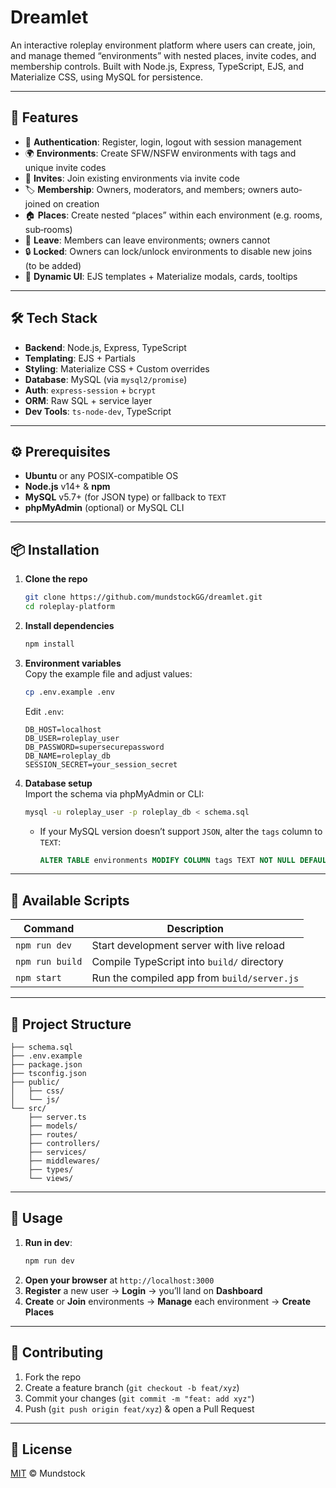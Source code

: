 # Dreamlet

An interactive roleplay environment platform where users can create, join, and manage themed “environments” with nested places, invite codes, and membership controls. Built with Node.js, Express, TypeScript, EJS, and Materialize CSS, using MySQL for persistence.

---

## 🚀 Features

- 🔐 **Authentication**: Register, login, logout with session management
- 🌍 **Environments**: Create SFW/NSFW environments with tags and unique invite codes
- 🔗 **Invites**: Join existing environments via invite code
- 🏷️ **Membership**: Owners, moderators, and members; owners auto‐joined on creation
- 🏠 **Places**: Create nested “places” within each environment (e.g. rooms, sub‐rooms)
- 🚪 **Leave**: Members can leave environments; owners cannot
- 🔒 **Locked**: Owners can lock/unlock environments to disable new joins (to be added)
- 🔄 **Dynamic UI**: EJS templates + Materialize modals, cards, tooltips

---

## 🛠️ Tech Stack

- **Backend**: Node.js, Express, TypeScript  
- **Templating**: EJS + Partials  
- **Styling**: Materialize CSS + Custom overrides  
- **Database**: MySQL (via `mysql2/promise`)  
- **Auth**: `express-session` + `bcrypt`  
- **ORM**: Raw SQL + service layer  
- **Dev Tools**: `ts-node-dev`, TypeScript

---

## ⚙️ Prerequisites

- **Ubuntu** or any POSIX-compatible OS  
- **Node.js** v14+ & **npm**  
- **MySQL** v5.7+ (for JSON type) or fallback to `TEXT`  
- **phpMyAdmin** (optional) or MySQL CLI  

---

## 📦 Installation

1. **Clone the repo**  
   ```bash
   git clone https://github.com/mundstockGG/dreamlet.git
   cd roleplay-platform
   ```

2. **Install dependencies**  
   ```bash
   npm install
   ```

3. **Environment variables**  
   Copy the example file and adjust values:
   ```bash
   cp .env.example .env
   ```
   Edit `.env`:
   ```
   DB_HOST=localhost
   DB_USER=roleplay_user
   DB_PASSWORD=supersecurepassword
   DB_NAME=roleplay_db
   SESSION_SECRET=your_session_secret
   ```

4. **Database setup**  
   Import the schema via phpMyAdmin or CLI:
   ```bash
   mysql -u roleplay_user -p roleplay_db < schema.sql
   ```
   - If your MySQL version doesn’t support `JSON`, alter the `tags` column to `TEXT`:
     ```sql
     ALTER TABLE environments MODIFY COLUMN tags TEXT NOT NULL DEFAULT '[]';
     ```

---

## 🚧 Available Scripts

| Command           | Description                                      |
|-------------------|--------------------------------------------------|
| `npm run dev`     | Start development server with live reload        |
| `npm run build`   | Compile TypeScript into `build/` directory       |
| `npm start`       | Run the compiled app from `build/server.js`      |

---

## 📂 Project Structure

```
├── schema.sql                
├── .env.example              
├── package.json              
├── tsconfig.json             
├── public/                   
│   ├── css/
│   └── js/
└── src/
    ├── server.ts             
    ├── models/               
    ├── routes/               
    ├── controllers/          
    ├── services/             
    ├── middlewares/          
    ├── types/                
    └── views/                
```

---

## 📖 Usage

1. **Run in dev**:  
   ```bash
   npm run dev
   ```
2. **Open your browser** at `http://localhost:3000`  
3. **Register** a new user → **Login** → you’ll land on **Dashboard**  
4. **Create** or **Join** environments → **Manage** each environment → **Create Places**  

---

## 🤝 Contributing

1. Fork the repo  
2. Create a feature branch (`git checkout -b feat/xyz`)  
3. Commit your changes (`git commit -m "feat: add xyz"`)  
4. Push (`git push origin feat/xyz`) & open a Pull Request  

---

## 📜 License

[MIT](LICENSE) © Mundstock
